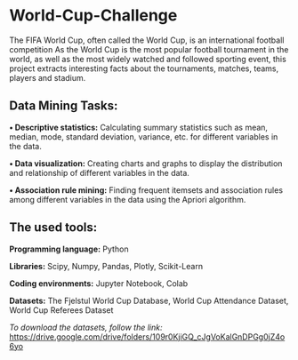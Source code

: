# World-Cup-Challenge
The FIFA World Cup, often called the World Cup, is an international football competition As the World Cup is the most popular football tournament in the world, as well as the most widely watched and followed sporting event, this project extracts interesting facts about the tournaments, matches, teams, players and stadium.

## Data Mining Tasks:

**• Descriptive statistics:** Calculating summary statistics such as mean, median, mode, standard deviation, variance, etc. for different variables in the data.

**• Data visualization:** Creating charts and graphs to display the distribution and relationship of different variables in the data.

**• Association rule mining:** Finding frequent itemsets and association rules among different variables in the data using the Apriori algorithm.

## The used tools:
**Programming language:** Python

**Libraries:** Scipy, Numpy, Pandas, Plotly, Scikit-Learn

**Coding environments:** Jupyter Notebook, Colab

**Datasets:**
The Fjelstul World Cup Database, World Cup Attendance Dataset, World Cup Referees Dataset

_To download the datasets, follow the link:_
https://drive.google.com/drive/folders/109r0KjiGQ_cJgVoKalGnDPGg0jZ4o6yo
